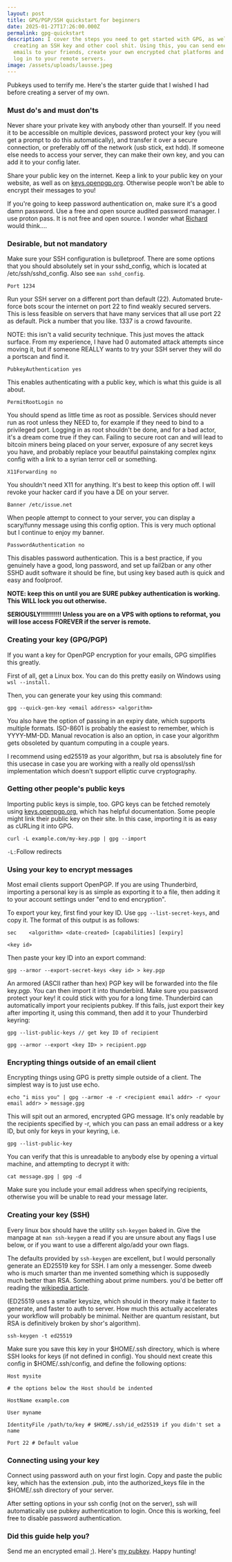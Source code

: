 ```yaml
---
layout: post
title: GPG/PGP/SSH quickstart for beginners
date: 2025-01-27T17:26:00.000Z
permalink: gpg-quickstart
description: I cover the steps you need to get started with GPG, as well as
  creating an SSH key and other cool shit. Using this, you can send encrypted
  emails to your friends, create your own encrypted chat platforms and securely
  log in to your remote servers.
image: /assets/uploads/lausse.jpeg
---
```

Pubkeys used to terrify me.  Here's the starter guide that I wished I had before creating a server of my own.

### Must do's and must don'ts

Never share your private key with anybody other than yourself. If you need it to be accessible on multiple devices, password protect your key (you will get a prompt to do this automatically), and transfer it over a secure connection, or preferably off of the network (usb stick, ext hdd). If someone else needs to access your server, they can make their own key, and you can add it to your config later.

Share your public key on the internet. Keep a link to your public key on your website, as well as on [keys.openpgp.org](keys.openpgp.org). Otherwise people won't be able to encrypt their messages to you!

If you're going to keep password authentication on, make sure it's a good damn password. Use a free and open source audited password manager. I use proton pass. It is not free and open source. I wonder what [Richard](https://rms.sexy) would think....

### Desirable, but not mandatory

Make sure your SSH configuration is bulletproof. There are some options that you should absolutely set in your sshd_config, which is located at /etc/ssh/sshd_config. Also see `man sshd_config`.

`Port 1234`

Run your SSH server on a different port than default (22). Automated brute-force bots scour the internet on port 22 to find weakly secured servers. This is less feasible on servers that have many services that all use port 22 as default. Pick a number that you like. 1337 is a crowd favourite.

NOTE: this isn't a valid security technique. This just moves the attack surface. From my experience, I have had 0 automated attack attempts since moving it, but if someone REALLY wants to try your SSH server they will do a portscan and find it. 

`PubkeyAuthentication yes`

This enables authenticating with a public key, which is what this guide is all about.

`PermitRootLogin no`

You should spend as little time as root as possible. Services should never run as root unless they NEED to, for example if they need to bind to a privileged port. Logging in as root shouldn't be done, and for a bad actor, it's a dream come true if they can. Failing to secure root can and will lead to bitcoin miners being placed on your server, exposure of any secret keys you have, and probably replace your beautiful painstaking complex nginx config with a link to a syrian terror cell or something. 

`X11Forwarding no`

You shouldn't need X11 for anything. It's best to keep this option off. I will revoke your hacker card if you have a DE on your server.

`Banner /etc/issue.net`

When people attempt to connect to your server, you can display a scary/funny message using this config option. This is very much optional but I continue to enjoy my banner.

`PasswordAuthentication no`

This disables password authentication. This is a best practice, if you genuinely have a good, long password, and set up fail2ban or any other SSHD audit software it should be fine, but using key based auth is quick and easy and foolproof. 

**NOTE: keep this on until you are SURE pubkey authentication is working. This WILL lock you out otherwise.**

**SERIOUSLY!!!!!!!!!! Unless you are on a VPS with options to reformat, you will lose access FOREVER if the server is remote.**

### Creating your key (GPG/PGP)

If you want a key for OpenPGP encryption for your emails, GPG simplifies this greatly.

First of all, get a Linux box. You can do this pretty easily on Windows using `wsl --install.`

Then, you can generate your key using this command:

`gpg --quick-gen-key <email address> <algorithm>`

You also have the option of passing in an expiry date, which supports multiple formats. ISO-8601 is probably the easiest to remember, which is YYYY-MM-DD. Manual revocation is also an option, in case your algorithm gets obsoleted by quantum computing in a couple years.

I recommend using ed25519 as your algorithm, but rsa is absolutely fine for this usecase in case you are working with a really old openssl/ssh implementation which doesn't support elliptic curve cryptography.

### Getting other people's public keys

Importing public keys is simple, too. GPG keys can be fetched remotely using [keys.openpgp.org](<>), which has helpful documentation. Some people might link their public key on their site. In this case, importing it is as easy as cURLing it into GPG.

`curl -L example.com/my-key.pgp | gpg --import`

`-L:`Follow redirects

### Using your key to encrypt messages

Most email clients support OpenPGP. If you are using Thunderbird, importing a personal key is as simple as exporting it to a file, then adding it to your account settings under "end to end encryption".

To export your key, first find your key ID. Use `gpg --list-secret-keys`, and copy it. The format of this output is as follows:

`sec    <algorithm> <date-created> [capabilities] [expiry]`

`<key id>`

Then paste your key ID into an export command:

`gpg --armor --export-secret-keys <key id> > key.pgp`

An armored (ASCII rather than hex) PGP key will be forwarded into the file key.pgp. You can then import it into thunderbird. Make sure you password protect your key! it could stick with you for a long time. Thunderbird can automatically import your recipients pubkey. If this fails, just export their key after importing it, using this command, then add it to your Thunderbird keyring:

`gpg --list-public-keys // get key ID of recipient`

`gpg --armor --export <key ID> > recipient.pgp`

### Encrypting things outside of an email client

Encrypting things using GPG is pretty simple outside of a client. The simplest way is to just use echo.

`echo "i miss you" | gpg --armor -e -r <recipient email addr> -r <your email addr> > message.gpg`

This will spit out an armored, encrypted GPG message. It's only readable by the recipients specified by -r, which you can pass an email address or a key ID, but only for keys in your keyring, i.e.

`gpg --list-public-key`

You can verify that this is unreadable to anybody else by opening a virtual machine, and attempting to decrypt it with:

`cat message.gpg | gpg -d`

Make sure you include your email address when specifying recipients, otherwise you will be unable to read your message later. 

### Creating your key (SSH)

Every linux box should have the utility `ssh-keygen` baked in. Give the manpage at `man ssh-keygen` a read if you are unsure about any flags I use below, or if you want to use a different algo/add your own flags.

The defaults provided by `ssh-keygen` are excellent, but I would personally generate an ED25519 key for SSH. I am only a messenger. Some dweeb who is much smarter than me invented something which is supposedly much better than RSA. Something about prime numbers. you'd be better off reading the [wikipedia article](https://en.wikipedia.org/wiki/Curve25519).

(ED25519 uses a smaller keysize, which should in theory make it faster to generate, and faster to auth to server. How much this actually accelerates your workflow will probably be minimal. Neither are quantum resistant, but RSA is definitively broken by shor's algorithm).

`ssh-keygen -t ed25519`

Make sure you save this key in your $HOME/.ssh directory, which is where SSH looks for keys (if not defined in config). You should next create this config in $HOME/.ssh/config, and define the following options:

`Host mysite`

`# the options below the Host should be indented`

`HostName example.com`

`User myname`

`IdentityFile /path/to/key # $HOME/.ssh/id_ed25519 if you didn't set a name`

`Port 22 # Default value`

### Connecting using your key

Connect using password auth on your first login. Copy and paste the public key, which has the extension .pub, into the authorized_keys file in the $HOME/.ssh directory of your server. 

After setting options in your ssh config (not on the server), ssh will automatically use pubkey authentication to login. Once this is working, feel free to disable password authentication. 

### Did this guide help you?

Send me an encrypted email ;). Here's [my pubkey](https://keys.openpgp.org/vks/v1/by-fingerprint/4350075454B875C6E13073FE2DE1FE56348E60D0). Happy hunting!
